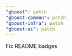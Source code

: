 ```yaml
---
"gboost": patch
"gboost-common": patch
"gboost-infra": patch
"gboost-ui": patch
---
```


Fix README badges
